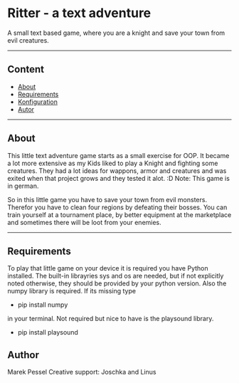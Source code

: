 # Ritter - a text adventure

A small text based game, where you are a knight and save your town from evil creatures.

---

## Content

- [About](#about)
- [Requirements](#requirements)
- [Konfiguration](#konfiguration)
- [Autor](#autor)

---

## About

This little text adventure game starts as a small exercise for OOP.
It became a lot more extensive as my Kids liked to play a Knight and 
fighting some creatures. They had a lot ideas for wappons, armor and creatures and was exited when that project grows and they tested it alot. :D
Note: This game is in german.

So in this little game you have to save your town from evil monsters. Therefor you have to clean four regions by defeating their bosses. You can train yourself at a tournament place, by better equipment at the marketplace and sometimes there will be loot from your enemies.

---

## Requirements

To play that little game on your device it is required you have Python installed.
The built-in librayries sys and os are needed, but if not explicitly noted otherwise, they should be provided by your python version.
Also the numpy library is required. If its missing type

- pip install numpy

in your terminal.
Not required but nice to have is the playsound library.

- pip install playsound

## Author

Marek Pessel 
Creative support: Joschka and Linus